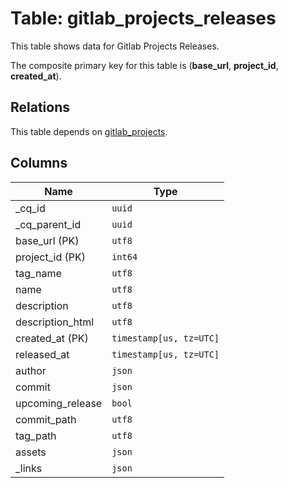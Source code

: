 # Table: gitlab_projects_releases

This table shows data for Gitlab Projects Releases.

The composite primary key for this table is (**base_url**, **project_id**, **created_at**).

## Relations

This table depends on [gitlab_projects](gitlab_projects.md).

## Columns

| Name          | Type          |
| ------------- | ------------- |
|_cq_id|`uuid`|
|_cq_parent_id|`uuid`|
|base_url (PK)|`utf8`|
|project_id (PK)|`int64`|
|tag_name|`utf8`|
|name|`utf8`|
|description|`utf8`|
|description_html|`utf8`|
|created_at (PK)|`timestamp[us, tz=UTC]`|
|released_at|`timestamp[us, tz=UTC]`|
|author|`json`|
|commit|`json`|
|upcoming_release|`bool`|
|commit_path|`utf8`|
|tag_path|`utf8`|
|assets|`json`|
|_links|`json`|